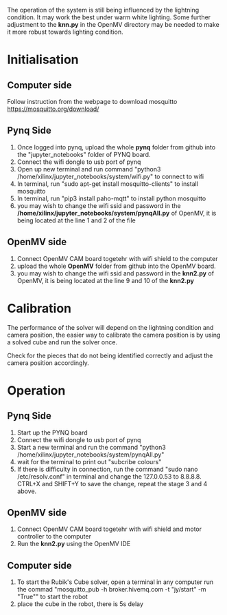 The operation of the system is still being influenced by the lightning condition. It may work the best under warm white lighting. Some further adjustment to the __knn.py__ in the OpenMV directory may be needed to make it more robust towards lighting condition.

# Initialisation

## Computer side
Follow instruction from the webpage to download mosquitto https://mosquitto.org/download/

## Pynq Side
1. Once logged into pynq, upload the whole __pynq__ folder from github into the "jupyter\_notebooks" folder of PYNQ board.
2. Connect the wifi dongle to usb port of pynq
3. Open up new terminal and run command "python3 /home/xilinx/jupyter\_notebooks/system/wifi.py" to connect to wifi
4. In terminal, run "sudo apt-get install mosquitto-clients" to install mosquitto
5. In terminal, run "pip3 install paho-mqtt" to install python mosquitto
6. you may wish to change the wifi ssid and password in the __/home/xilinx/jupyter\_notebooks/system/pynqAll.py__ of OpenMV, it is being located at the line 1 and 2 of the file

## OpenMV side
1. Connect OpenMV CAM board togetehr with wifi shield to the computer
2. upload the whole __OpenMV__ folder from github into the OpenMV board.
3. you may wish to change the wifi ssid and password in the __knn2.py__ of OpenMV, it is being located at the line 9 and 10 of the __knn2.py__

# Calibration
The performance of the solver will depend on the lightning condition and camera position, the easier way to calibrate the camera position is by using a solved cube and run the solver once.

Check for the pieces that do not being identified correctly and adjust the camera position accordingly.

# Operation
## Pynq Side
1. Start up the PYNQ board
2. Connect the wifi dongle to usb port of pynq
3. Start a new terminal and run the command "python3 /home/xilinx/jupyter\_notebooks/system/pynqAll.py"
4. wait for the terminal to print out  "subcribe colours"
5. If there is difficulty in connection, run the command "sudo nano /etc/resolv.conf" in terminal and change the 127.0.0.53 to 8.8.8.8. CTRL+X and SHIFT+Y to save the change, repeat the stage 3 and 4 above.

## OpenMV side
1. Connect OpenMV CAM board togetehr with wifi shield and motor controller to the computer
2. Run the __knn2.py__ using the OpenMV IDE

## Computer side
1. To start the Rubik's Cube solver, open a terminal in any computer run the commad "mosquitto_pub -h broker.hivemq.com -t "jy/start" -m "True"" to start the robot
2. place the cube in the robot, there is 5s delay
